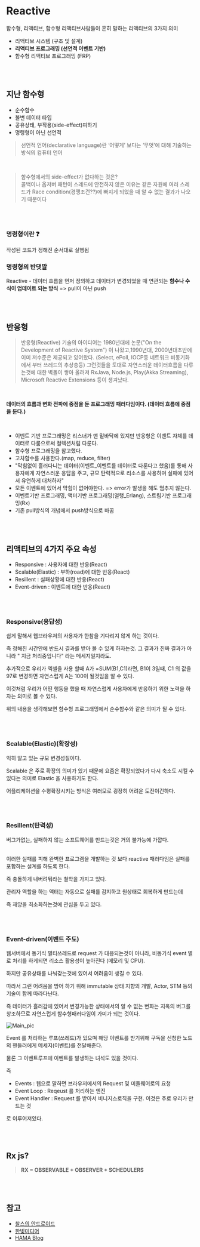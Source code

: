 # Reactive

함수형, 리액티브, 함수형 리액티브사람들이 흔히 말하는 리액티브의 3가지 의미

- 리액티브 시스템 (구조 및 설계)
- **리액티브 프로그래밍 (선언적 이벤트 기반)**
- 함수형 리액티브 프로그래밍 (FRP)

<br>
<br>

## 지난 함수형

- 순수함수
- 불변 데이터 타입
- 공유상태, 부작용(side-effect)피하기
- 명령형이 아닌 선언적

> 선언적 언어(declarative language)란 ‘어떻게’ 보다는 ‘무엇’에 대해 기술하는 방식의 컴퓨터 언어

<br>

> 함수형에서의 side-effect가 없다하는 것은? <br>
> 콜백이나 옵저버 패턴이 스레드에 안전하지 않은 이유는 같은 자원에 여러 스레드가 Race condition(경쟁조건??)에 빠지게 되었을 때 알 수 없는 결과가 나오기 때문이다

<br>
<br>

### 명령형이란 :question:

작성된 코드가 정해진 순서대로 실행됨

### 명령형의 반댓말

Reactive - 데이터 흐름을 먼저 정의하고 데이터가 변경되었을 때 연관되는 **함수나 수식이 업데이트 되는 방식** => pull이 아닌 push

<br>
<br>

## 반응형

> 반응형(Reactive) 기술의 아이디어는 1980년대에 논문("On the Development of Reactive System") 이 나왔고,1990년대, 2000년대초반에 이미 저수준은 제공되고 있어왔다. (Select, ePoll, IOCP등 네트워크 비동기화에서 부터 쓰레드의 추상층등) 그런것들을 토대로 자연스러운 데이터흐름을 다루는것에 대한 벽돌이 쌓아 올려져 RxJava, Node.js, Play(Akka Streaming), Microsoft Reactive Extensions 등이 생겨났다.

<br>

**데이터의 흐름과 변화 전파에 중점을 둔 프로그래밍 패러다임이다. (데이터 흐름에 중점을 둔다.)** 

<br>

- 이벤트 기반 프로그래밍은 리스너가 맨 밑바닥에 있지만 반응형은 이벤트 자체를 데이터로 다룸으로써 컬렉션처럼 다룬다.
- 함수형 프로그래밍을 참고했다.
- 고차함수를 사용한다.(map, reduce, filter)
- "막힘없이 흘러다니는 데이터(이벤트_이벤트를 데이터로 다룬다고 했음)를 통해 사용자에게 자연스러운 응답을 주고, 규모 탄력적으로 리소스를 사용하며 실패에 있어서 유연하게 대처하자"
- 모든 이벤트에 있어서 막힘이 없어야한다. => error가 발생을 해도 멈추지 않는다.
- 이벤트기반 프로그래밍, 액터기반 프로그래밍(얼랭_Erlang), 스트림기반 프로그래밍(Rx)
- 기존 pull방식의 개념에서 push방식으로 바꿈

<br>
<br>

## 리액티브의 4가지 주요 속성

- Responsive : 사용자에 대한 반응(React)
- Scalable(Elastic)  : 부하(road)에 대한 반응(React)
- Resillent : 실패상황에 대한 반응(React)
- Event-driven : 이벤트에 대한 반응(React)
  
<br>
<br>

### Responsive(응답성)

쉽게 말해서 웹브라우저의 사용자가 한참을 기다리지 않게 하는 것이다.
<br>

즉 정해진 시간안에 반드시 결과를 받아 볼 수 있게 하자는것. 그 결과가 진짜 결과가 아니라 " 지금 처리중입니다" 라는 메세지일지라도.
<br>

추가적으로 우리가 엑셀을 사용 할때 A가 =SUM(B1,C1)라면, B1이 3일때, C1 의 값을 97로 변경하면 자연스럽게 A는 100이 될것임을 알 수 있다.
<br>

이것처럼 우리가 어떤 행동을 했을 때 자연스럽게 사용자에게 반응하기 위한 노력을 하자는 의미로 볼 수 있다.
<br>

위의 내용을 생각해보면 함수형 프로그래밍에서 순수함수와 같은 의미가 될 수 있다.

<br>
<br>

### Scalable(Elastic)(확장성)

익히 알고 있는 규모 변경성질이다.
<br>

Scalable 은 주로 확장의 의미가 있기 때문에 요즘은 확장되었다가 다시 축소도 시킬 수 있다는 의미로 Elastic 을 사용하기도 한다.
<br>

어플리케이션을 수평확장시키는 방식은 여러모로 굉장히 어려운 도전이긴하다.
  
<br>
<br>
  
### Resillent(탄력성)

버그가없는, 실패하지 않는 소프트웨어를 만드는것은 거의 불가능에 가깝다.  
<br>

이러한 실패를 피해 완벽한 프로그램을 개발하는 것 보다 reactive 패러다임은 실패를 포함하는 설계를 하도록 한다.
<br>

즉 충돌하게 내버려둬라는 철학을 가지고 있다.
<br>

관리자 역할을 하는 액터는 자동으로 실패를 감지하고 원상태로 회복하게 만드는데
<br>

즉 재앙을 최소화하는것에 관심을 두고 있다.

<br>
<br>

### Event-driven(이벤트 주도)

웹서버에서 동기식 멀티쓰레드로 request 가 대응되는것이 아니라, 비동기식 event 별로 처리를 하게되면 리소스 활용성이 높아진다 (메모리 및 CPU).
<br>

하지만 공유상태를 나눠갖는것에 있어서 어려움이 생길 수 있다.
<br>

따라서 그런 어려움을 방어 하기 위해 immutable 상태 지향의 개발, Actor, STM 등의 기술이 함께 따라다닌다.
<br>

즉 데이터가 흘러감에 있어서 변경가능한 상태에서의 알 수 없는 변화는 지옥의 버그를 창조하므로 자연스럽게 함수형패러다임이 가미가 되는 것이다.
<br>

![Main_pic](https://github.com/SeonHyungJo/FrontEnd-Dev/blob/master/assets/image/Event_Loop.png?raw=true)

Event 를 처리하는 루프(쓰레드)가 있으며 해당 이벤트를 받기위해 구독을 신청한 노드의 핸들러에게 메세지(이벤트)를 전달해준다.
<br>

물론 그 이벤트루프에 이벤트를 발생하는 녀석도 있을 것이다.
<br>

즉
<br>

- Events : 웹으로 말하면 브라우저에서의 Request 및 미들웨어로의 요청
- Event Loop : Reqeust 를 처리하는 엔진
- Event Handler : Request 를 받아서 비니지스로직을 구현. 이것은 주로 우리가 만드는 것
  
로 이루어져있다.

<br>
<br>

## Rx js?

> **RX = OBSERVABLE + OBSERVER + SCHEDULERS**

<br>
<br>

## 참고

- [찰스의 안드로이드](https://www.charlezz.com/?p=189)
- [한빛미디어](http://www.hanbit.co.kr/media/channel/view.html?cms_code=CMS6076376207)
- [HAMA Blog](http://hamait.tistory.com/761)